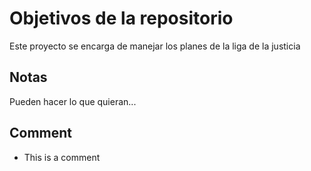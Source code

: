 # Objetivos de la repositorio

Este proyecto se encarga de manejar los planes de la liga de la justicia


## Notas
Pueden hacer lo que quieran...

## Comment
- This is a comment